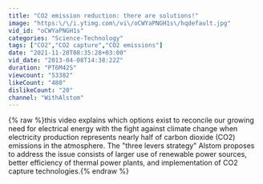 ```yaml
---
title: "CO2 emission reduction: there are solutions!"
image: "https:\/\/i.ytimg.com\/vi\/oCWYaPNGH1s\/hqdefault.jpg"
vid_id: "oCWYaPNGH1s"
categories: "Science-Technology"
tags: ["CO2","CO2 capture","CO2 emissions"]
date: "2021-11-20T08:35:28+03:00"
vid_date: "2013-04-08T14:38:22Z"
duration: "PT6M42S"
viewcount: "53382"
likeCount: "480"
dislikeCount: "20"
channel: "WithAlstom"
---
```

{% raw %}this video explains which options exist to reconcile our growing need for electrical energy with the fight against climate change when electricity production represents nearly half of carbon dioxide (CO2) emissions in the atmosphere. The &quot;three levers  strategy&quot; Alstom proposes to address the issue  consists of larger use of renewable power sources, better efficiency of thermal power plants, and implementation of CO2 capture technologies.{% endraw %}
